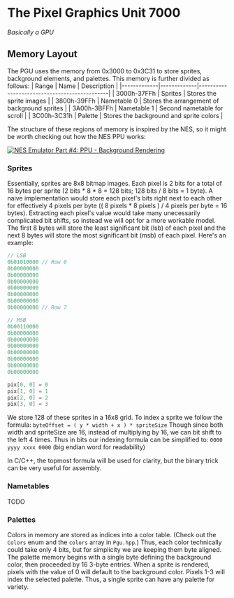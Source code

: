 # The Pixel Graphics Unit 7000

*Basically a GPU*

## Memory Layout
The PGU uses the memory from 0x3000 to 0x3C31 to store sprites, background 
elements, and palettes. This memory is further divided as follows:
| Range       | Name        | Description                                  |
|-------------|-------------|----------------------------------------------|
| 3000h-37FFh | Sprites     | Stores the sprite images                     |
| 3800h-39FFh | Nametable 0 | Stores the arrangement of background sprites |
| 3A00h-3BFFh | Nametable 1 | Second nametable for scroll                  |
| 3C00h-3C31h | Palette     | Stores the background and sprite colors      |

The structure of these regions of memory is inspired by the NES, so it might be 
worth checking out how the NES PPU works:

[![NES Emulator Part #4: PPU - Background Rendering](https://img.youtube.com/vi/-THeUXqR3zY/0.jpg)](https://www.youtube.com/watch?v=-THeUXqR3zY)

### Sprites

Essentially, sprites are 8x8 bitmap images. Each pixel is 2 bits for a total of
16 bytes per sprite (2 bits * 8 * 8 = 128 bits; 128 bits / 8 bits = 1 byte). A 
naive implementation would store each pixel's bits right next to each other for 
effectively 4 pixels per byte (( 8 pixels * 8 pixels ) / 4 pixels per byte = 16
bytes). Extracting each pixel's value would take many unecessarily complicated
bit shifts, so instead we will opt for a more workable model. The first 8 bytes
will store the least significant bit (lsb) of each pixel and the next 8 bytes
will store the most significant bit (msb) of each pixel. Here's an example:

```c
// LSB
0b01010000 // Row 0
0b00000000
0b00000000
0b00000000
0b00000000
0b00000000
0b00000000
0b00000000 // Row 7

// MSB
0b00110000
0b00000000
0b00000000
0b00000000
0b00000000
0b00000000
0b00000000
0b00000000

pix[0, 0] = 0
pix[1, 0] = 1
pix[2, 0] = 2
pix[3, 0] = 3
```

We store 128 of these sprites in a 16x8 grid. To index a sprite we follow the
formula:
`byteOffset = ( y * width + x ) * spriteSize`
Though since both width and spriteSize are 16, instead of multiplying by 16, we
can bit shift to the left 4 times. Thus in bits our indexing formula can be
simplified to:
`0000 yyyy xxxx 0000` (big endian word for readability)

In C/C++, the topmost formula will be used for clarity, but the binary trick
can be very useful for assembly.

### Nametables

TODO

### Palettes

Colors in memory are stored as indices into a color table. (Check out the
`Colors` enum and the `colors` array in `Pgu.hpp`.) Thus, each color
technically could take only 4 bits, but for simplicity we are keeping them
byte aligned. The palette memory begins with a single byte defining the
background color, then proceeded by 16 3-byte entries. When a sprite is
rendered, pixels with the value of 0 will default to the background color.
Pixels 1-3 will index the selected palette. Thus, a single sprite can have any
palette for variety.
